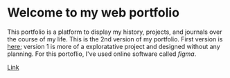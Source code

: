 # Welcome to my web portfolio
This portfolio is a platform to display my history, projects, and journals over the course of my life.
This is the 2nd version of my portfolio. First version is [here](); version 1 is more of a exploratative project and designed without any planning. For this portoflio, I've used online software called *figma*.


[Link](https://main.d367m4k264nsus.amplifyapp.com/)
